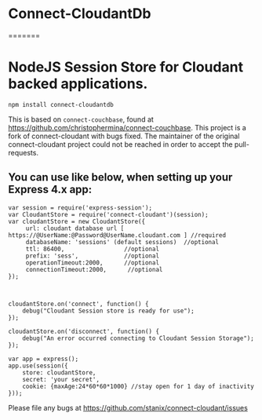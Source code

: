 # Connect-CloudantDb
=======


# NodeJS Session Store for Cloudant backed applications.

`npm install connect-cloudantdb`

This is based on `connect-couchbase`, found at https://github.com/christophermina/connect-couchbase. This project is a fork of connect-cloudant with bugs fixed. The maintainer of the original connect-cloudant project could not be reached in order to accept the pull-requests.

You can use like below, when setting up your Express 4.x app:
-----

```
var session = require('express-session');
var CloudantStore = require('connect-cloudant')(session);
var cloudantStore = new CloudantStore({
     url: cloudant database url [ https://@UserName:@Password@UserName.cloudant.com ] //required
     databaseName: 'sessions' (default sessions)  //optional
     ttl: 86400,                 //optional
     prefix: 'sess',             //optional
     operationTimeout:2000,      //optional
     connectionTimeout:2000,      //optional
});



cloudantStore.on('connect', function() {
    debug("Cloudant Session store is ready for use");
});

cloudantStore.on('disconnect', function() {
    debug("An error occurred connecting to Cloudant Session Storage");
});

var app = express();
app.use(session({
    store: cloudantStore,
    secret: 'your secret',
    cookie: {maxAge:24*60*60*1000} //stay open for 1 day of inactivity
}));

```
Please file any bugs at https://github.com/stanix/connect-cloudant/issues
